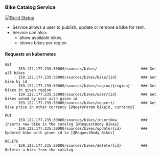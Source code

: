 ### Bike Catalog Service

[![Build Status](https://travis-ci.org/CityBikeShare/BikeCatalogService.svg?branch=master)](https://travis-ci.org/CityBikeShare/BikeCatalogService)

- Service allows a user to publish, update or remove a bike for rent.
- Service can also: 
    - show available bikes,
    - shows bikes per region

#### Requests on kubernetes
    GET
        - 159.122.177.235:30000/sources/bikes/                    ### Get all bikes
        - 159.122.177.235:30000/sources/bikes/bike/{id}           ### Get bike by id
        - 159.122.177.235:30000/sources/bikes/region/{region}     ### Get bikes in given region
        - 159.122.177.235:30000/sources/bikes/user/{id}           ### Get bikes owned by user with given id
        - 159.122.177.235:30000/sources/bikes/convert/            ### Get bike price in other currency [@QueryParam bikeid, currency]
        
    PUT
        - 159.122.177.235:30000/sources/bikes/insertNew           ### Inserts new bike in the catalog [@RequestBody Bikes]
        - 159.122.177.235:30000/sources/bikes/update/{id}         ### Updated bike with given id to [@RequestBody Bikes]

    DELETE
        - 159.122.177.235:30000/sources/bikes/delete/{id}         ### Deletes a bike from the catalog